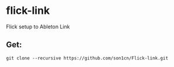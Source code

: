 # flick-link
 Flick setup to Ableton Link

## Get:
```
git clone --recursive https://github.com/son1cn/Flick-link.git
```
